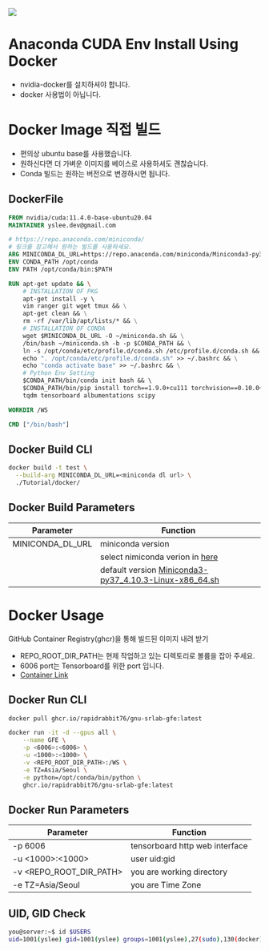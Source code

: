 ![](https://subicura.com/assets/article_images/2017-01-19-docker-guide-for-beginners-1/docker-logo.png)
# Anaconda CUDA Env Install Using Docker

- nvidia-docker를 설치하셔야 합니다. 
- docker 사용법이 아닙니다. 

# Docker Image 직접 빌드
- 편의상 ubuntu base를 사용했습니다. 
- 원하신다면 더 가벼운 이미지를 베이스로 사용하셔도 괜찮습니다.
- Conda 빌드는 원하는 버전으로 변경하시면 됩니다.
  
**DockerFile**
---
```Dockerfile
FROM nvidia/cuda:11.4.0-base-ubuntu20.04
MAINTAINER yslee.dev@gmail.com

# https://repo.anaconda.com/miniconda/
# 링크를 참고해서 원하는 빌드를 사용하세요. 
ARG MINICONDA_DL_URL=https://repo.anaconda.com/miniconda/Miniconda3-py37_4.10.3-Linux-x86_64.sh
ENV CONDA_PATH /opt/conda
ENV PATH /opt/conda/bin:$PATH

RUN apt-get update && \
	# INSTALLATION OF PKG
	apt-get install -y \ 
	vim ranger git wget tmux && \
	apt-get clean && \
	rm -rf /var/lib/apt/lists/* && \
	# INSTALLATION OF CONDA
	wget $MINICONDA_DL_URL -O ~/miniconda.sh && \
	/bin/bash ~/miniconda.sh -b -p $CONDA_PATH && \
	ln -s /opt/conda/etc/profile.d/conda.sh /etc/profile.d/conda.sh && \
	echo ". /opt/conda/etc/profile.d/conda.sh" >> ~/.bashrc && \
	echo "conda activate base" >> ~/.bashrc && \
	# Python Env Setting
	$CONDA_PATH/bin/conda init bash && \ 
	$CONDA_PATH/bin/pip install torch==1.9.0+cu111 torchvision==0.10.0+cu111 torchaudio==0.9.0 -f https://download.pytorch.org/whl/torch_stable.html \
	tqdm tensorboard albumentations scipy

WORKDIR /WS

CMD ["/bin/bash"]
```

**Docker Build CLI**
---
```bash
docker build -t test \
  --build-arg MINICONDA_DL_URL=<miniconda dl url> \
  ./Tutorial/docker/
```

**Docker Build Parameters**
---
| Parameter        | Function                                                                                                                             |
| ---------------- | ------------------------------------------------------------------------------------------------------------------------------------ |
| MINICONDA_DL_URL | miniconda version                                                                                                                    |
|                  | select nimiconda verion in [here](https://repo.anaconda.com/miniconda/)                                                              |
|                  | default version [Miniconda3-py37_4.10.3-Linux-x86_64.sh](https://repo.anaconda.com/miniconda/Miniconda3-py37_4.10.3-Linux-x86_64.sh) |


# Docker Usage

GitHub Container Registry(ghcr)을 통해 빌드된 이미지 내려 받기 
- REPO_ROOT_DIR_PATH는 현제 작업하고 있는 디렉토리로 볼륨을 잡아 주세요. 
- 6006 port는 Tensorboard를 위한 port 입니다. 
- [Container Link](https://github.com/users/rapidrabbit76/packages/container/package/gnu-srlab-gfe)
  
**Docker Run CLI**
---
```bash
docker pull ghcr.io/rapidrabbit76/gnu-srlab-gfe:latest

docker run -it -d --gpus all \
	--name GFE \
	-p <6006>:<6006> \
	-u <1000>:<1000> \
	-v <REPO_ROOT_DIR_PATH>:/WS \
	-e TZ=Asia/Seoul \
	-e python=/opt/conda/bin/python \
	ghcr.io/rapidrabbit76/gnu-srlab-gfe:latest
```

**Docker Run Parameters**
---
| Parameter               | Function                       |
| ----------------------- | ------------------------------ |
| -p 6006                 | tensorboard http web interface |
| -u <1000>:<1000>        | user uid:gid                   |
| -v <REPO_ROOT_DIR_PATH> | you are working directory      |
| -e TZ=Asia/Seoul        | you are Time Zone              |

**UID, GID Check**
---
```bash
you@server:~$ id $USERS
uid=1001(yslee) gid=1001(yslee) groups=1001(yslee),27(sudo),130(docker)
```

